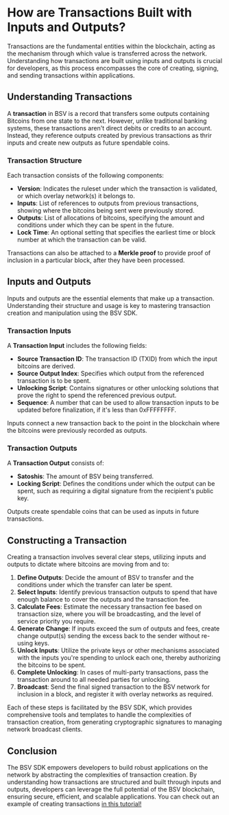 # How are Transactions Built with Inputs and Outputs?

Transactions are the fundamental entities within the blockchain, acting as the mechanism through which value is transferred across the network. Understanding how transactions are built using inputs and outputs is crucial for developers, as this process encompasses the core of creating, signing, and sending transactions within applications.

## Understanding Transactions

A **transaction** in BSV is a record that transfers some outputs containing Bitcoins from one state to the next. However, unlike traditional banking systems, these transactions aren't direct debits or credits to an account. Instead, they reference outputs created by previous transactions as thrir inputs and create new outputs as future spendable coins.

### Transaction Structure

Each transaction consists of the following components:

- **Version**: Indicates the ruleset under which the transaction is validated, or which overlay network(s) it belongs to.
- **Inputs**: List of references to outputs from previous transactions, showing where the bitcoins being sent were previously stored.
- **Outputs**: List of allocations of bitcoins, specifying the amount and conditions under which they can be spent in the future.
- **Lock Time**: An optional setting that specifies the earliest time or block number at which the transaction can be valid.

Transactions can also be attached to a **Merkle proof** to provide proof of inclusion in a particular block, after they have been processed.

## Inputs and Outputs

Inputs and outputs are the essential elements that make up a transaction. Understanding their structure and usage is key to mastering transaction creation and manipulation using the BSV SDK.

### Transaction Inputs

A **Transaction Input** includes the following fields:

- **Source Transaction ID**: The transaction ID (TXID) from which the input bitcoins are derived.
- **Source Output Index**: Specifies which output from the referenced transaction is to be spent.
- **Unlocking Script**: Contains signatures or other unlocking solutions that prove the right to spend the referenced previous output.
- **Sequence**: A number that can be used to allow transaction inputs to be updated before finalization, if it's less than 0xFFFFFFFF.

Inputs connect a new transaction back to the point in the blockchain where the bitcoins were previously recorded as outputs.

### Transaction Outputs

A **Transaction Output** consists of:

- **Satoshis**: The amount of BSV being transferred.
- **Locking Script**: Defines the conditions under which the output can be spent, such as requiring a digital signature from the recipient's public key.

Outputs create spendable coins that can be used as inputs in future transactions.

## Constructing a Transaction

Creating a transaction involves several clear steps, utilizing inputs and outputs to dictate where bitcoins are moving from and to:

1. **Define Outputs**: Decide the amount of BSV to transfer and the conditions under which the transfer can later be spent.
2. **Select Inputs**: Identify previous transaction outputs to spend that have enough balance to cover the outputs and the transaction fee.
3. **Calculate Fees**: Estimate the necessary transaction fee based on transaction size, where you will be broadcasting, and the level of service priority you require.
4. **Generate Change**: If inputs exceed the sum of outputs and fees, create change output(s) sending the excess back to the sender without re-using keys.
5. **Unlock Inputs**: Utilize the private keys or other mechanisms associated with the inputs you're spending to unlock each one, thereby authorizing the bitcoins to be spent.
6. **Complete Unlocking**: In cases of multi-party transactions, pass the transaction around to all needed parties for unlocking.
7. **Broadcast**: Send the final signed transaction to the BSV network for inclusion in a block, and register it with overlay networks as required.

Each of these steps is facilitated by the BSV SDK, which provides comprehensive tools and templates to handle the complexities of transaction creation, from generating cryptographic signatures to managing network broadcast clients.

## Conclusion

The BSV SDK empowers developers to build robust applications on the network by abstracting the complexities of transaction creation. By understanding how transactions are structured and built through inputs and outputs, developers can leverage the full potential of the BSV blockchain, ensuring secure, efficient, and scalable applications. You can check out an example of creating transactions [in this tutorial!](../examples/EXAMPLE_COMPLEX_TX.md)
